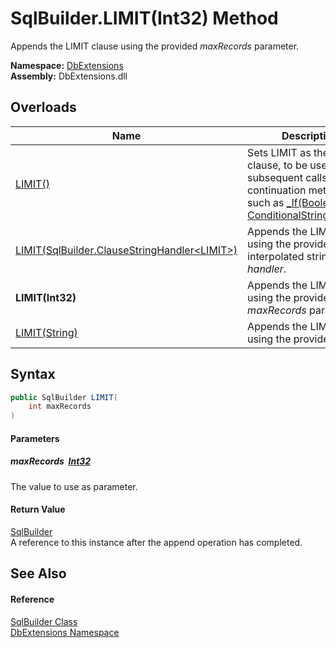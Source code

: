 SqlBuilder.LIMIT(Int32) Method
==============================
Appends the LIMIT clause using the provided *maxRecords* parameter.
  
**Namespace:** [DbExtensions][1]  
**Assembly:** DbExtensions.dll

Overloads
---------

| Name                                                 | Description                                                                                                                                        |
| ---------------------------------------------------- | -------------------------------------------------------------------------------------------------------------------------------------------------- |
| [LIMIT()][2]                                         | Sets LIMIT as the next clause, to be used by subsequent calls to clause continuation methods, such as [_If(Boolean, ConditionalStringHandler)][3]. |
| [LIMIT(SqlBuilder.ClauseStringHandler&lt;LIMIT>)][4] | Appends the LIMIT clause using the provided interpolated string *handler*.                                                                         |
| **LIMIT(Int32)**                                     | Appends the LIMIT clause using the provided *maxRecords* parameter.                                                                                |
| [LIMIT(String)][5]                                   | Appends the LIMIT clause using the provided *text*.                                                                                                |


Syntax
------

```csharp
public SqlBuilder LIMIT(
	int maxRecords
)
```

#### Parameters

##### *maxRecords*  [Int32][6]
The value to use as parameter.

#### Return Value
[SqlBuilder][7]  
A reference to this instance after the append operation has completed.

See Also
--------

#### Reference
[SqlBuilder Class][7]  
[DbExtensions Namespace][1]  

[1]: ../README.md
[2]: LIMIT.md
[3]: _If.md
[4]: LIMIT_1.md
[5]: LIMIT_3.md
[6]: https://learn.microsoft.com/dotnet/api/system.int32
[7]: README.md